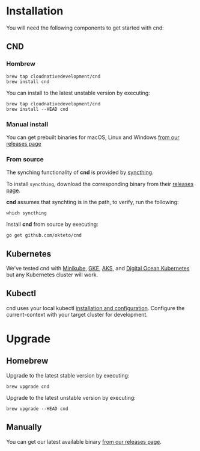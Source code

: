 # Installation

You will need the following components to get started with cnd:

## CND

### Hombrew

```console
brew tap cloudnativedevelopment/cnd
brew install cnd
```

You can install to the latest unstable version by executing:
```console
brew tap cloudnativedevelopment/cnd
brew install --HEAD cnd
```

### Manual install

You can get prebuilt binaries for macOS, Linux and Windows [from our releases page](https://github.com/okteto/cnd/releases/latest)


### From source

The synching functionality of **cnd** is provided by [syncthing](https://docs.syncthing.net).

To install `syncthing`, download the corresponding binary from their [releases page](https://github.com/syncthing/syncthing/releases).

**cnd** assumes that synchting is in the path, to verify, run the following:
```console
which syncthing
```

Install **cnd** from source by executing:

```console
go get github.com/okteto/cnd
```

## Kubernetes
We've tested cnd with [Minikube](https://kubernetes.io/docs/tasks/tools/install-minikube/), [GKE](https://cloud.google.com/kubernetes-engine/), [AKS](https://azure.microsoft.com/en-us/services/kubernetes-service/), and [Digital Ocean Kubernetes](https://www.digitalocean.com/products/kubernetes/) but any Kubernetes cluster will work. 


## Kubectl
cnd uses your local kubectl [installation and configuration](https://kubernetes.io/docs/tasks/tools/install-kubectl). Configure the current-context with your target cluster for development.

# Upgrade

## Homebrew
Upgrade to the latest stable version by executing:
```console
brew upgrade cnd
```

Upgrade to the latest unstable version by executing:
```console
brew upgrade --HEAD cnd
```

## Manually 
You can get our latest available binary [from our releases page](https://github.com/okteto/cnd/releases/latest). 

